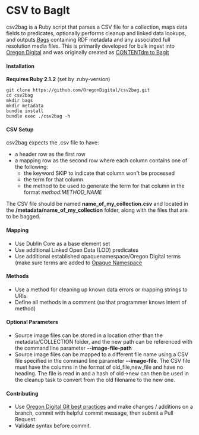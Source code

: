 CSV to BagIt
==================
csv2bag is a Ruby script that parses a CSV file for a collection, maps data fields to predicates, optionally performs cleanup and linked data lookups, and outputs [Bags](https://en.wikipedia.org/wiki/BagIt) containing RDF metadata and any associated full resolution media files. This is primarily developed for bulk ingest into [Oregon Digital](http://oregondigital.org) and was originally created as [CONTENTdm to BagIt](http://github.com/OregonDigital/cdm2bag)


#### Installation
**Requires Ruby 2.1.2** (set by .ruby-version)

```
git clone https://github.com/OregonDigital/csv2bag.git
cd csv2bag
mkdir bags
mkdir metadata
bundle install
bundle exec ./csv2bag -h
```

#### CSV Setup

csv2bag expects the .csv file to have:

* a header row as the first row
* a mapping row as the second row where each column contains one of the following:
    * the keyword SKIP to indicate that column won't be processed
    * the term for that column
    * the method to be used to generate the term for that column in the format *method:METHOD_NAME*

The CSV file should be named **name_of_my_collection.csv** and located in the **/metadata/name_of_my_collection** folder, along with the files that are to be bagged.


#### Mapping
* Use Dublin Core as a base element set
* Use additional Linked Open Data (LOD) predicates
* Use additional established opaquenamespace/Oregon Digital terms (make sure terms are added to [Opaque Namespace](https://github.com/OregonDigital/opaque_ns)

#### Methods
* Use a method for cleaning up known data errors or mapping strings to URIs
* Define all methods in a comment (so that programmer knows intent of method)

#### Optional Parameters
* Source image files can be stored in a location other than the metadata/COLLECTION folder, and the new path can be referenced with the command line parameter **--image-file-path**
* Source image files can be mapped to a different file name using a CSV file specified in the command line parameter **--image-file**.  The CSV file must have the columns in the format of old_file,new_file and have no heading.  The file is read in and a hash of old->new can then be used in the cleanup task to convert from the old filename to the new one.

#### Contributing
* Use [Oregon Digital Git best practices](https://github.com/OregonDigital/Dev-Standards) and make changes / additions on a branch, commit with helpful commit message, then submit a Pull Request.
* Validate syntax before commit.
